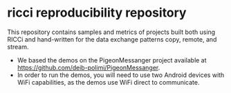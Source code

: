 # ricci reproducibility repository

This repository contains samples and metrics of projects built both using RICCi and hand-written for the data exchange patterns copy, remote, and stream. 
    
 - We based the demos on the PigeonMessanger project available at https://github.com/deib-polimi/PigeonMessanger.
 - In order to run the demos, you will need to use two Android devices with WiFi capabilities, as the demos use WiFi direct to communicate.

